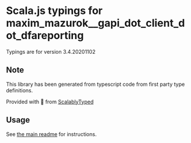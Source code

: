 
# Scala.js typings for maxim_mazurok__gapi_dot_client_dot_dfareporting

Typings are for version 3.4.20201102



## Note
This library has been generated from typescript code from first party type definitions.

Provided with :purple_heart: from [ScalablyTyped](https://github.com/oyvindberg/ScalablyTyped)

## Usage
See [the main readme](../../readme.md) for instructions.


